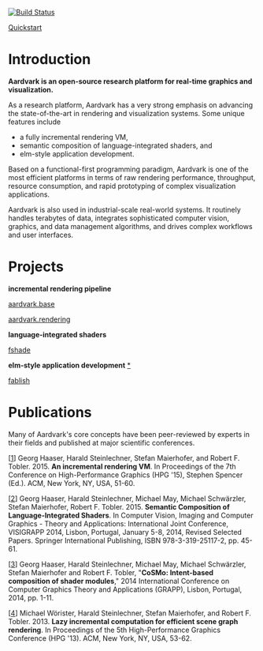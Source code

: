 [![Build Status](https://travis-ci.org/aardvarkplatform/aardvark.docs.svg?branch=master)](https://travis-ci.org/aardvarkplatform/aardvark.docs)

[Quickstart](https://github.com/aardvarkplatform/aardvark.docs/wiki/Quickstart-Windows)

# Introduction
**Aardvark is an open-source research platform for real-time graphics and visualization.**

As a research platform, Aardvark has a very strong emphasis on advancing the state-of-the-art in rendering and visualization systems. Some unique features include
* a fully incremental rendering VM,
* semantic composition of language-integrated shaders, and
* elm-style application development.

Based on a functional-first programming paradigm, Aardvark is one of the most efficient platforms in terms of raw rendering performance,  throughput, resource consumption, and rapid prototyping of complex visualization applications.

Aardvark is also used in industrial-scale real-world systems. It routinely handles terabytes of data, integrates sophisticated computer vision, graphics, and data management algorithms, and drives complex workflows and user interfaces.

# Projects

**incremental rendering pipeline**

[aardvark.base](https://github.com/vrvis/aardvark.base)

[aardvark.rendering](https://github.com/vrvis/aardvark.rendering)

**language-integrated shaders**

[fshade](https://github.com/krauthaufen/FShade)

**elm-style application development** [\*](http://elm-lang.org/)

[fablish](https://github.com/vrvis/fablish)

# Publications

Many of Aardvark's core concepts have been peer-reviewed by experts in their fields and published at major scientific conferences.

[[1]] Georg Haaser, Harald Steinlechner, Stefan Maierhofer, and Robert F. Tobler. 2015. **An incremental rendering VM**. In Proceedings of the 7th Conference on High-Performance Graphics (HPG '15), Stephen Spencer (Ed.). ACM, New York, NY, USA, 51-60.

[[2]] Georg Haaser, Harald Steinlechner, Michael May, Michael Schwärzler, Stefan Maierhofer, Robert F. Tobler. 2015. **Semantic Composition of Language-Integrated Shaders**. In Computer Vision, Imaging and Computer Graphics - Theory and Applications: International Joint Conference, VISIGRAPP 2014, Lisbon, Portugal, January 5-8, 2014, Revised Selected Papers. Springer International Publishing, ISBN 978-3-319-25117-2, pp. 45-61.

[[3]] Georg Haaser, Harald Steinlechner, Michael May, Michael Schwärzler, Stefan Maierhofer and Robert F. Tobler, "**CoSMo: Intent-based composition of shader modules**," 2014 International Conference on Computer Graphics Theory and Applications (GRAPP), Lisbon, Portugal, 2014, pp. 1-11.

[[4]] Michael Wörister, Harald Steinlechner, Stefan Maierhofer, and Robert F. Tobler. 2013. **Lazy incremental computation for efficient scene graph rendering**. In Proceedings of the 5th High-Performance Graphics Conference (HPG '13). ACM, New York, NY, USA, 53-62.

[1]: https://www.researchgate.net/publication/281104016_An_Incremental_Rendering_VM
[2]: https://www.researchgate.net/publication/259964757_CoSMo_Intent-based_Composition_of_Shader_Modules
[3]: https://www.researchgate.net/publication/259964757_CoSMo_Intent-based_Composition_of_Shader_Modules
[4]: https://www.researchgate.net/publication/262320316_Lazy_incremental_computation_for_efficient_scene_graph_rendering
